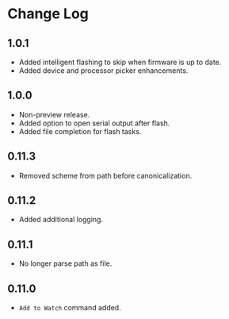 # Change Log

## 1.0.1
- Added intelligent flashing to skip when firmware is up to date.
- Added device and processor picker enhancements.

## 1.0.0
- Non-preview release.
- Added option to open serial output after flash.
- Added file completion for flash tasks.

## 0.11.3
- Removed scheme from path before canonicalization.

## 0.11.2
- Added additional logging.

## 0.11.1
- No longer parse path as file.

## 0.11.0
- `Add to Watch` command added.
